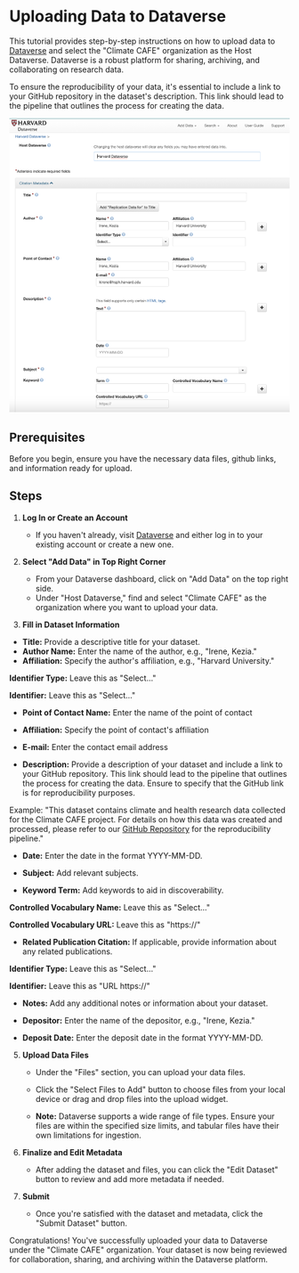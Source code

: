 # Uploading Data to Dataverse

This tutorial provides step-by-step instructions on how to upload data to [Dataverse](https://dataverse.harvard.edu/) and select the "Climate CAFE" organization as the Host Dataverse. Dataverse is a robust platform for sharing, archiving, and collaborating on research data.

To ensure the reproducibility of your data, it's essential to include a link to your GitHub repository in the dataset's description. This link should lead to the pipeline that outlines the process for creating the data. 

![](./imgs/dataverse.png)

## Prerequisites

Before you begin, ensure you have the necessary data files, github links, and information ready for upload.

## Steps

1. **Log In or Create an Account**

   - If you haven't already, visit [Dataverse](https://dataverse.harvard.edu/) and either log in to your existing account or create a new one.

2. **Select "Add Data" in Top Right Corner**

   - From your Dataverse dashboard, click on "Add Data" on the top right side.
   - Under "Host Dataverse," find and select "Climate CAFE" as the organization where you want to upload your data.

43. **Fill in Dataset Information**

   - **Title:** Provide a descriptive title for your dataset.
   - **Author Name:** Enter the name of the author, e.g., "Irene, Kezia."
   - **Affiliation:** Specify the author's affiliation, e.g., "Harvard University."

   **Identifier Type:** Leave this as "Select..."

   **Identifier:** Leave this as "Select..."

   - **Point of Contact Name:** Enter the name of the point of contact
   - **Affiliation:** Specify the point of contact's affiliation 
   - **E-mail:** Enter the contact email address 

   - **Description:** Provide a description of your dataset and include a link to your GitHub repository. This link should lead to the pipeline that outlines the process for creating the data. Ensure to specify that the GitHub link is for reproducibility purposes.
   
   Example:
   "This dataset contains climate and health research data collected for the Climate CAFE project. For details on how this data was created and processed, please refer to our [GitHub Repository](https://github.com/your-username/your-repo) for the reproducibility pipeline."


   - **Date:** Enter the date in the format YYYY-MM-DD.

   - **Subject:** Add relevant subjects.

   - **Keyword Term:** Add keywords to aid in discoverability.

   **Controlled Vocabulary Name:** Leave this as "Select..."

   **Controlled Vocabulary URL:** Leave this as "https://"

   - **Related Publication Citation:** If applicable, provide information about any related publications.

   **Identifier Type:** Leave this as "Select..."

   **Identifier:** Leave this as "URL https://"

   - **Notes:** Add any additional notes or information about your dataset.

   - **Depositor:** Enter the name of the depositor, e.g., "Irene, Kezia."
   - **Deposit Date:** Enter the deposit date in the format YYYY-MM-DD.

5. **Upload Data Files**

   - Under the "Files" section, you can upload your data files.
   - Click the "Select Files to Add" button to choose files from your local device or drag and drop files into the upload widget.

   - **Note:** Dataverse supports a wide range of file types. Ensure your files are within the specified size limits, and tabular files have their own limitations for ingestion.

6. **Finalize and Edit Metadata**

   - After adding the dataset and files, you can click the "Edit Dataset" button to review and add more metadata if needed.

7. **Submit**

   - Once you're satisfied with the dataset and metadata, click the "Submit Dataset" button.

Congratulations! You've successfully uploaded your data to Dataverse under the "Climate CAFE" organization. Your dataset is now being reviewed for collaboration, sharing, and archiving within the Dataverse platform.